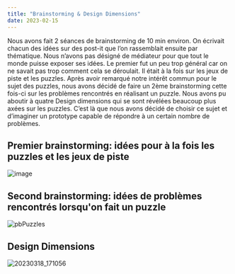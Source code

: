 ```yaml
---
title: "Brainstorming & Design Dimensions"
date: 2023-02-15
---
```


Nous avons fait 2 séances de brainstorming de 10 min environ. On écrivait chacun des idées sur des post-it que l’on rassemblait ensuite par thématique. Nous n’avons pas désigné de médiateur pour que tout le monde puisse exposer ses idées.
Le premier fut un peu trop général car on ne savait pas trop comment cela se déroulait. Il était à la fois sur les jeux de piste et les puzzles.
Après avoir remarqué notre intérêt commun pour le sujet des puzzles, nous avons décidé de faire un 2ème brainstorming cette fois-ci sur les problèmes rencontrés en réalisant un puzzle.
Nous avons pu aboutir à quatre Design dimensions qui se sont révélées beaucoup plus axées sur les puzzles. C’est là que nous avons décidé de choisir ce sujet et d’imaginer un prototype capable de répondre à un certain nombre de problèmes.


## Premier brainstorming: idées pour à la fois les puzzles et les jeux de piste
![image](https://user-images.githubusercontent.com/98399953/226116181-4f88a7b6-a1d9-4530-af06-79337c11ef0b.png)

## Second brainstorming: idées de problèmes rencontrés lorsqu'on fait un puzzle
![pbPuzzles](https://user-images.githubusercontent.com/98399953/226118553-39368060-892f-4d76-a95b-62fc77f0fc76.jpg)


## Design Dimensions
![20230318_171056](https://user-images.githubusercontent.com/98399953/226118529-3f19e916-a004-4f82-8622-6f6dabc19303.jpg)
